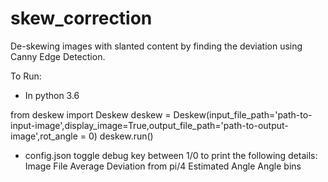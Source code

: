 # skew_correction
De-skewing images with slanted content by finding the deviation using Canny Edge Detection.

To Run:
-  In python 3.6

from deskew import Deskew
deskew = Deskew(input_file_path='path-to-input-image',display_image=True,output_file_path='path-to-output-image',rot_angle = 0)
deskew.run()

- config.json
  toggle debug key between 1/0 to print the following details:
    Image File
    Average Deviation from pi/4
    Estimated Angle
    Angle bins
